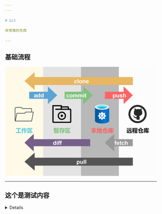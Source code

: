 ```yaml
---
---

# Git

非常难的东西

---
```


## 基础流程

![git流程](.src/git流程.jpg)

---

## 这个是测试内容

<details>
<iframe class="videoIframe" width="100%" height="400px" src="//player.bilibili.com/player.html?&bvid=BV1r3411F7kn" scrolling="no" border="0" frameborder="no" framespacing="0" allowfullscreen="true"> </iframe>
</details>
